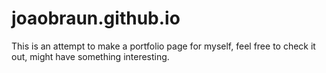 # joaobraun.github.io

This is an attempt to make a portfolio page for myself, feel free to check it out, might have something interesting.
